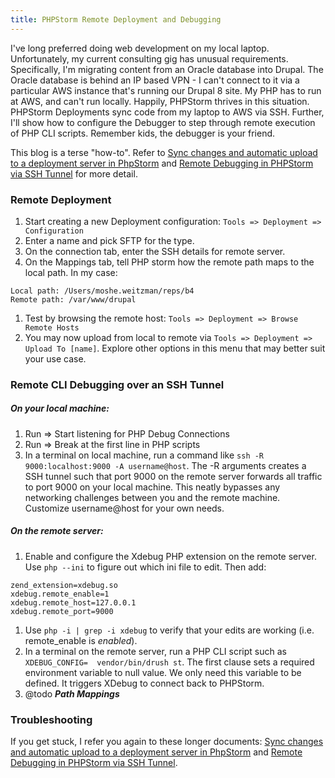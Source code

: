 ```yaml
---
title: PHPStorm Remote Deployment and Debugging
---
```

I've long preferred doing web development on my local laptop. Unfortunately, my current consulting gig has unusual requirements. Specifically, I'm migrating content from an Oracle database into Drupal. The Oracle database is behind an IP based VPN - I can't connect to it via a particular AWS instance that's running our Drupal 8 site. My PHP has to run at AWS, and can't run locally. Happily, PHPStorm thrives in this situation. PHPStorm Deployments sync code from my laptop to AWS via SSH. Further, I'll show how to configure the Debugger to step through remote execution of PHP CLI scripts. Remember kids, the debugger is your friend.


This blog is a terse "how-to". Refer to [Sync changes and automatic upload to a deployment server in PhpStorm](https://confluence.jetbrains.com/display/PhpStorm/Sync+changes+and+automatic+upload+to+a+deployment+server+in+PhpStorm) and [Remote Debugging in PHPStorm via SSH Tunnel](https://confluence.jetbrains.com/display/PhpStorm/Remote+debugging+in+PhpStorm+via+SSH+tunnel) for more detail.

### Remote Deployment

1. Start creating a new Deployment configuration: `Tools => Deployment => Configuration`
1. Enter a name and pick SFTP for the type.
1. On the connection tab, enter the SSH details for remote server.
1. On the Mappings tab, tell PHP storm how the remote path maps to the local path. In my case:
 ```
Local path: /Users/moshe.weitzman/reps/b4
Remote path: /var/www/drupal
```
1. Test by browsing the remote host: `Tools => Deployment => Browse Remote Hosts`
1. You may now upload from local to remote via `Tools => Deployment => Upload To [name]`. Explore other options in this menu that may better suit your use case.

### Remote CLI Debugging over an SSH Tunnel

##### On your local machine:

1. Run => Start listening for PHP Debug Connections
1. Run => Break at the first line in PHP scripts
1. In a terminal on local machine, run a command like `ssh -R 9000:localhost:9000 -A username@host`. The -R arguments creates a SSH tunnel such that port 9000 on the remote server forwards all traffic to port 9000 on your local machine. This neatly bypasses any networking challenges between you and the remote machine. Customize username@host for your own needs.

##### On the remote server:

1. Enable and configure the Xdebug PHP extension on the remote server. Use `php --ini` to figure out which ini file to edit. Then add:
```
zend_extension=xdebug.so
xdebug.remote_enable=1
xdebug.remote_host=127.0.0.1
xdebug.remote_port=9000

```
1. Use `php -i | grep -i xdebug` to verify that your edits are working (i.e. remote_enable is _enabled_).
1. In a terminal on the remote server, run a PHP CLI script such as `XDEBUG_CONFIG=  vendor/bin/drush st`. The first clause sets a required environment variable to null value. We only need this variable to be defined. It triggers XDebug to connect back to PHPStorm.
1. @todo ***Path Mappings*** 

### Troubleshooting

If you get stuck, I refer you again to these longer documents:  [Sync changes and automatic upload to a deployment server in PhpStorm](https://confluence.jetbrains.com/display/PhpStorm/Sync+changes+and+automatic+upload+to+a+deployment+server+in+PhpStorm) and [Remote Debugging in PHPStorm via SSH Tunnel](https://confluence.jetbrains.com/display/PhpStorm/Remote+debugging+in+PhpStorm+via+SSH+tunnel).